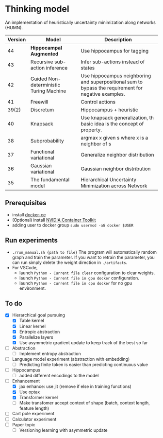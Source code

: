 # Thinking model

An implementation of heuristically uncertainty minimization along networks (HUMN).

| Version | Model                                   | Description                                                                                          |
| ------- | --------------------------------------- | ---------------------------------------------------------------------------------------------------- |
| 44      | **Hippocampal Augmented**               | Use hippocampus for tagging                                                                          |
| 43      | Recursive sub-action inference          | Infer sub-actions instead of states                                                                  |
| 42      | Guided Non-deterministic Turing Machine | Use hippocampus neighboring and superpositional sum to bypass the requirement for negative examples. |
| 41      | Freewill                                | Control actions                                                                                      |
| 39(2)   | Discretum                               | Hippocampus + heuristic                                                                              |
| 40      | Knapsack                                | Use knapsack generalization, th basic idea is the concept of property.                               |
| 38      | Subprobability                          | argmax x given s where x is a neighbor of s                                                          |
| 37      | Functional variational                  | Generalize neighbor distribution                                                                     |
| 36      | Gaussian variational                    | Gaussian neighbor distribution                                                                       |
| 35      | The fundamental model                   | Hierarchical Uncertainty Minimization across Network                                                 |

## Prerequisites

-   install [docker-ce](https://www.linode.com/docs/guides/installing-and-using-docker-on-ubuntu-and-debian/)
-   (Optional) install [NVIDIA Container Toolkit](https://docs.nvidia.com/datacenter/cloud-native/container-toolkit/install-guide.html#getting-started)
-   adding user to docker group `sudo usermod -aG docker $USER`

## Run experiments

-   `./run_manual.sh {path to file}` The program will automatically random graph and train the parameter. If you want to retrain the parameter, you can run simply delete the weight direction in `./artifacts`.
-   For VSCode,
    -   launch `Python - Current file clear` configuration to clear weights.
    -   launch `Python - Current file in gpu docker` configuration.
    -   launch `Python - Current file in cpu docker` for no gpu environment.

## To do

-   [x] Hierarchical goal pursuing
    -   [x] Table kernel
    -   [x] Linear kernel
    -   [x] Entropic abstraction
    -   [x] Parallelize layers
    -   [x] Use asymmetric gradient update to keep track of the best so far
-   [ ] Abstraction
    -   [ ] Implement entropy abstraction
-   [ ] Language model experiment (abstraction with embedding)
    -   [ ] Predicting finite token is easier than predicting continuous value
-   [ ] Hippocampus
    -   [ ] added different encodings to the model
-   [ ] Enhancement
    -   [x] jax enhance: use jit (remove if else in training functions)
    -   [x] Use optax
    -   [x] Transformer kernel
    -   [ ] Make transfomer accept context of shape (batch, context length, feature length)
-   [ ] Cart pole experiment
-   [ ] Calculator experiment
-   [ ] Paper topic
    -   [ ] Versioning learning with asymmetric update
